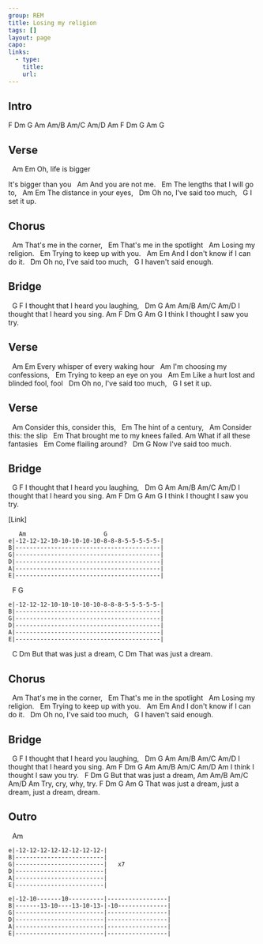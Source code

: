```yaml
---
group: REM
title: Losing my religion
tags: []
layout: page
capo: 
links: 
  - type: 
    title: 
    url: 
---
```


## Intro
F           Dm G     Am    Am/B     Am/C   Am/D Am
F           Dm G     Am       G

## Verse

&nbsp;   Am              Em
Oh, life is bigger

It's bigger than you
&nbsp;           Am
And you are not me.
&nbsp;                       Em
The lengths that I will go to,
&nbsp;                    Am      Em
The distance in your eyes,
&nbsp;                    Dm
Oh no, I've said too much,
&nbsp;        G
I set it up.

## Chorus

&nbsp;                Am
That's me in the corner,
&nbsp;                Em
That's me in the spotlight
&nbsp;           Am
Losing my religion.
&nbsp;         Em
Trying to keep up with you.
&nbsp;     Am                          Em
And I don't know if I can do it.
&nbsp;                    Dm
Oh no, I've said too much,
&nbsp;               G
I haven't said enough.

## Bridge

&nbsp; G                        F
I thought that I heard you laughing,
&nbsp; Dm             G         Am   Am/B   Am/C   Am/D
I thought that I heard you sing.
Am   F               Dm   G   Am     G
I  think I thought I saw  you try.

## Verse

&nbsp;         Am                   Em
Every whisper of every waking hour
&nbsp;                  Am
I'm choosing my confessions,
&nbsp;         Em
Trying to keep an eye on you
&nbsp;      Am                                 Em
Like a hurt lost and blinded fool, fool
&nbsp;                    Dm
Oh no, I've said too much,
&nbsp;        G
I set it up.

## Verse

&nbsp;        Am
Consider this, consider this,
&nbsp;   Em
The hint of a century,
&nbsp;        Am
Consider this: the slip
&nbsp;    Em
That brought me to my knees failed.
Am
What if all these fantasies
&nbsp;    Em
Come    flailing around?
&nbsp;        Dm       G
Now I've said too much.

## Bridge

&nbsp;   G                       F
I thought that I heard you laughing,
&nbsp;       Dm        G         Am   Am/B   Am/C   Am/D
I thought that I heard you sing.
Am   F               Dm  G   Am    G
I  think I thought I saw you try.

[Link]

```chordpro
   Am                      G
e|-12-12-12-10-10-10-10-10-8-8-8-5-5-5-5-5-|
B|-----------------------------------------|
G|-----------------------------------------|
D|-----------------------------------------|
A|-----------------------------------------|
E|-----------------------------------------|
```

&nbsp;  F                       G
```chordpro
e|-12-12-12-10-10-10-10-10-8-8-8-5-5-5-5-5-|
B|-----------------------------------------|
G|-----------------------------------------|
D|-----------------------------------------|
A|-----------------------------------------|
E|-----------------------------------------|
```

&nbsp;   C               Dm
But that was just a dream,
C               Dm
That was just a dream.

## Chorus

&nbsp;                Am
That's me in the corner,
&nbsp;                Em
That's me in the spotlight
&nbsp;           Am
Losing my religion.
&nbsp;         Em
Trying to keep up with you.
&nbsp;     Am                           Em
And I don't know if I can do it.
&nbsp;                    Dm
Oh no, I've said too much,
&nbsp;               G
I haven't said enough.

## Bridge

&nbsp;   G                        F
I thought that I heard you laughing,
&nbsp; Dm             G         Am   Am/B   Am/C   Am/D
I thought that I heard you sing.
Am F                  Dm  G   Am   Am/B   Am/C   Am/D   Am
I  think I thought I saw you try.
&nbsp;   F               Dm   G
But that was just a dream,
Am   Am/B   Am/C   Am/D   Am
Try, cry,   why,   try.
F                      Dm  G      Am            G
That was just a dream,    just a dream, just a dream, dream.

## Outro

&nbsp; Am
```chordpro
e|-12-12-12-12-12-12-12-12-|
B|-------------------------|
G|-------------------------|   x7
D|-------------------------|
A|-------------------------|
E|-------------------------|

e|-12-10-------10----------|-----------------|
B|-------13-10----13-10-13-|-10--------------|
G|-------------------------|-----------------|
D|-------------------------|-----------------|
A|-------------------------|-----------------|
E|-------------------------|-----------------|
```


